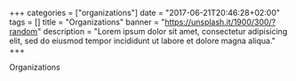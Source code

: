 +++
categories = ["organizations"]
date = "2017-06-21T20:46:28+02:00"
tags = []
title = "Organizations"
banner = "https://unsplash.it/1900/300/?random"
description = "Lorem ipsum dolor sit amet, consectetur adipisicing elit, sed do eiusmod tempor incididunt ut labore et dolore magna aliqua."
+++

Organizations